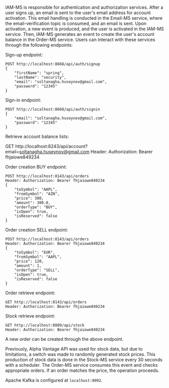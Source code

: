 IAM-MS is responsible for authentication and authorization services. After a user signs up, an email is sent to the user's email address for account activation. This email handling is conducted in the Email-MS service, where the email-verification topic is consumed, and an email is sent. Upon activation, a new event is produced, and the user is activated in the IAM-MS service. Then, IAM-MS generates an event to create the user's account balance in the Order-MS service. Users can interact with these services through the following endpoints:

Sign-up endpoint:
```
POST http://localhost:8668/api/auth/signup 
{
    "firstName": "spring",
    "lastName": "security",
    "email": "soltanagha.huseynov@gmail.com",
    "password": "12345"
}
```

Sign-in endpoint:
```
POST http://localhost:8668/api/auth/signin
{
    "email": "soltanagha.huseynov@gmail.com",
    "password": "12345"
}
```
Retrieve account balance lists:

GET http://localhost:8243/api/account?email=soltanagha.huseynov@gmail.com
Header: Authorization: Bearer fhjaiowe849234


Order creation BUY endpoint:
```
POST http://localhost:8143/api/orders
Header: Authorization: Bearer fhjaiowe849234
{
    "toSymbol": "AAPL",
    "fromSymbol": "AZN",
    "price": 300,
    "amount": 300.0,
    "orderType": "BUY",
    "isOpen": true,
    "isReserved": false
}
```

Order creation SELL endpoint:
```
POST http://localhost:8143/api/orders
Header: Authorization: Bearer fhjaiowe849234
{
    "toSymbol": "EUR",
    "fromSymbol": "AAPL",
    "price": 120,
    "amount": 1,
    "orderType": "SELL",
    "isOpen": true,
    "isReserved": false
}
```

Order retrieve endpoint:
```
GET http://localhost:8143/api/orders
Header: Authorization: Bearer fhjaiowe849234
```

Stock retrieve endpoint:
```
GET http://localhost:8889/api/stock
Header: Authorization: Bearer fhjaiowe849234
```


A new order can be created through the above endpoint.

Previously, Alpha Vantage API was used for stock data, but due to limitations, a switch was made to randomly generated stock prices. This production of stock data is done in the Stock-MS service every 30 seconds with a scheduler. The Order-MS service consumes this event and checks appropriate orders. If an order matches the price, the operation proceeds.

Apache Kafka is configured at `localhost:9092`.

